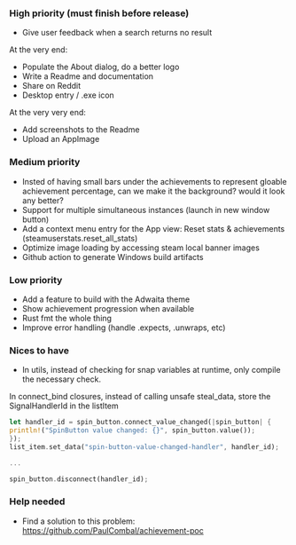 ### High priority (must finish before release)

- Give user feedback when a search returns no result

At the very end:
- Populate the About dialog, do a better logo
- Write a Readme and documentation
- Share on Reddit
- Desktop entry / .exe icon

At the very very end:
- Add screenshots to the Readme
- Upload an AppImage

### Medium priority

- Insted of having small bars under the achievements to represent gloable achievement percentage, can we make it the background? would it look any better?
- Support for multiple simultaneous instances (launch in new window button)
- Add a context menu entry for the App view: Reset stats & achievements (steamuserstats.reset_all_stats)
- Optimize image loading by accessing steam local banner images
- Github action to generate Windows build artifacts

### Low priority

- Add a feature to build with the Adwaita theme
- Show achievement progression when available
- Rust fmt the whole thing
- Improve error handling (handle .expects, .unwraps, etc)

### Nices to have

- In utils, instead of checking for snap variables at runtime, only compile the necessary check.

In connect_bind closures, instead of calling unsafe steal_data, store the SignalHandlerId in the listItem
```rust
let handler_id = spin_button.connect_value_changed(|spin_button| {
println!("SpinButton value changed: {}", spin_button.value());
});
list_item.set_data("spin-button-value-changed-handler", handler_id);

...

spin_button.disconnect(handler_id);

```


### Help needed

- Find a solution to this problem: https://github.com/PaulCombal/achievement-poc